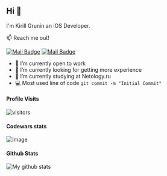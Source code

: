 ## Hi 👋

I'm Kirill Grunin an iOS Developer. 

:mailbox: Reach me out!

[![Mail Badge](https://img.shields.io/static/v1?&label=&message=gruninkn&style=flat&labelColor=c0392b&logo=gmail&logoColor=white&color=c0392b)](mailto:gruninkn@yandex.ru) [![Mail Badge](https://img.shields.io/static/v1?&label=&message=@gruninkn&style=flat&labelColor=0e76a8&logo=telegram&logoColor=white&color=0e76a8)](https://telegram.me/gruninkn)


<!--
**gruninkn/gruninkn** is a ✨ _special_ ✨ repository because its `README.md` (this file) appears on your GitHub profile.

Here are some ideas to get you started:

- 🧰 I’m currently open to work
- 🌱 I’m currently sudied at the Hexlet
- 👯 I’m looking to collaborate on ...
- 🤔 I’m looking for help with ...
- 💬 Ask me about ...
- 📫 How to reach me: meloshnikovrv@gmail.com
- 😄 Pronouns: ...
- ⚡ Fun fact: ...

-->

- 🧰 I’m currently open to work
- 🔭 I’m currently looking for getting more experience
- 🌱 I’m currently studying at Netology.ru
- :computer: Most used line of code `git commit -m "Initial Commit"`

#### Profile Visits 

![visitors](https://visitor-badge.glitch.me/badge?page_id=grunikn.gruninkn)

#### Codewars stats

![image](https://www.codewars.com/users/Kirill000/badges/small?theme=light)

<!--
<details>
<summary>
  More stuff about me
</summary>

<br >
-->

#### Github Stats

![My github stats](https://github-readme-stats.vercel.app/api?username=gruninkn&count_private=true&theme=tokyonight)
  
<!--
<a>
<img align="center" src="https://github-readme-stats.vercel.app/api/top-langs/?username=gruninkn&layout=compact&hide_border=true" />
</a>
-->

</details>
